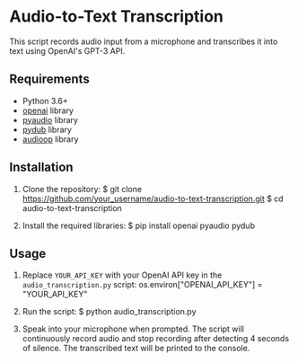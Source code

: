 # Audio-to-Text Transcription

This script records audio input from a microphone and transcribes it into text using OpenAI's GPT-3 API.

## Requirements

- Python 3.6+
- [openai](https://pypi.org/project/openai/) library
- [pyaudio](https://pypi.org/project/PyAudio/) library
- [pydub](https://pypi.org/project/pydub/) library
- [audioop](https://docs.python.org/3/library/audioop.html) library

## Installation

1. Clone the repository:
$ git clone https://github.com/your_username/audio-to-text-transcription.git
$ cd audio-to-text-transcription

2. Install the required libraries:
$ pip install openai pyaudio pydub

## Usage
1. Replace `YOUR_API_KEY` with your OpenAI API key in the `audio_transcription.py` script:
os.environ["OPENAI_API_KEY"] = "YOUR_API_KEY"

2. Run the script:
$ python audio_transcription.py

3. Speak into your microphone when prompted. The script will continuously record audio and stop recording after detecting 4 seconds of silence. The transcribed text will be printed to the console.